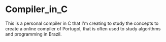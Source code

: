 # Compiler_in_C
This is a personal compiler in C that I'm creating to study the concepts to create a online compiler of Portugol, that is often used to study algorithms and programming in Brazil.
